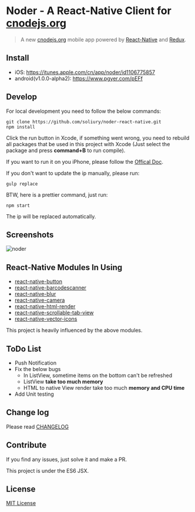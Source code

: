 # Noder - A React-Native Client for [cnodejs.org](http://cnodejs.org)
 
> A new [cnodejs.org](http://cnodejs.org) mobile app powered by [React-Native](http://facebook.github.io/react-native/) and [Redux](https://github.com/gaearon/redux). 


## Install

* iOS: https://itunes.apple.com/cn/app/noder/id1106775857
* android(v1.0.0-alpha2): https://www.pgyer.com/pEFf

## Develop

For local development you need to follow the below commands:

```
git clone https://github.com/soliury/noder-react-native.git
npm install
```


Click the run button in Xcode, if something went wrong, you need to rebuild all packages that be used in this project with Xcode (Just select the package and press **command+B** to run compile).

If you want to run it on you iPhone, please follow the [Offical Doc](http://facebook.github.io/react-native/docs/runningondevice.html#content).

If you don't want to update the ip manually, please run:

```
gulp replace
```

BTW, here is a prettier command, just run:

```
npm start
```

The ip will be replaced automatically.


## Screenshots

![noder](http://7lrzfj.com1.z0.glb.clouddn.com/soliurynoder-v1.0.0.gif)


## React-Native Modules In Using

* [react-native-button](https://github.com/ide/react-native-button)
* [react-native-barcodescanner](https://github.com/ideacreation/react-native-barcodescanner)
* [react-native-blur](https://github.com/react-native-fellowship/react-native-blur)
* [react-native-camera](https://github.com/lwansbrough/react-native-camera)
* [react-native-html-render](https://github.com/soliury/react-native-html-render)
* [react-native-scrollable-tab-view](https://github.com/brentvatne/react-native-scrollable-tab-view)
* [react-native-vector-icons](https://github.com/oblador/react-native-vector-icons)

This project is heavily influenced by the above modules.

## ToDo List

* Push Notification
* Fix the below bugs
  * In ListView, sometime items on the bottom can't be refreshed
  * ListView **take too much memory**
  * HTML to native View render take too much **memory and CPU time**
* Add Unit testing 

## Change log

Please read [CHANGELOG]()

## Contribute

If you find any issues, just solve it and make a PR.

This project is under the ES6 JSX.

## License

[MIT License](http://en.wikipedia.org/wiki/MIT_License)
